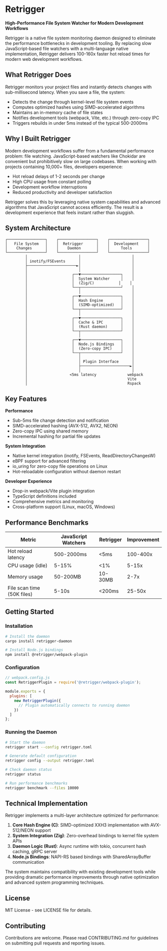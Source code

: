 # Retrigger

**High-Performance File System Watcher for Modern Development Workflows**

Retrigger is a native file system monitoring daemon designed to eliminate the performance bottlenecks in development tooling. By replacing slow JavaScript-based file watchers with a multi-language native implementation, Retrigger delivers 100-160x faster hot reload times for modern web development workflows.

## What Retrigger Does

Retrigger monitors your project files and instantly detects changes with sub-millisecond latency. When you save a file, the system:

- Detects the change through kernel-level file system events
- Computes optimized hashes using SIMD-accelerated algorithms
- Maintains an in-memory cache of file states
- Notifies development tools (webpack, Vite, etc.) through zero-copy IPC
- Triggers rebuilds in under 5ms instead of the typical 500-2000ms

## Why I Built Retrigger

Modern development workflows suffer from a fundamental performance problem: file watching. JavaScript-based watchers like Chokidar are convenient but prohibitively slow on large codebases. When working with projects containing 10,000+ files, developers experience:

- Hot reload delays of 1-2 seconds per change
- High CPU usage from constant polling
- Development workflow interruptions
- Reduced productivity and developer satisfaction

Retrigger solves this by leveraging native system capabilities and advanced algorithms that JavaScript cannot access efficiently. The result is a development experience that feels instant rather than sluggish.

## System Architecture

```
┌─────────────────┐    ┌─────────────────┐    ┌─────────────────┐
│   File System   │    │  Retrigger      │    │  Development    │
│    Changes      │    │    Daemon       │    │     Tools       │
└─────────────────┘    └─────────────────┘    └─────────────────┘
         │                       │                       │
         │ inotify/FSEvents      │                       │
         ├──────────────────────►│                       │
         │                       │                       │
         │                    ┌──▼──────────────────┐    │
         │                    │  System Watcher     │    │
         │                    │  (Zig/C)           │    │
         │                    └──┬──────────────────┘    │
         │                       │                       │
         │                    ┌──▼──────────────────┐    │
         │                    │  Hash Engine        │    │
         │                    │  (SIMD-optimized)   │    │
         │                    └──┬──────────────────┘    │
         │                       │                       │
         │                    ┌──▼──────────────────┐    │
         │                    │  Cache & IPC        │    │
         │                    │  (Rust daemon)      │    │
         │                    └──┬──────────────────┘    │
         │                       │                       │
         │                    ┌──▼──────────────────┐    │
         │                    │  Node.js Bindings   │    │
         │                    │  (Zero-copy IPC)    │    │
         │                    └──┬──────────────────┘    │
         │                       │                       │
         │                       │ Plugin Interface      │
         │                       ├──────────────────────►│
         │                       │                       │
         │                   <5ms latency              webpack
         │                                             Vite
         │                                             Rspack
```

## Key Features

**Performance**
- Sub-5ms file change detection and notification
- SIMD-accelerated hashing (AVX-512, AVX2, NEON)
- Zero-copy IPC using shared memory
- Incremental hashing for partial file updates

**System Integration**
- Native kernel integration (inotify, FSEvents, ReadDirectoryChangesW)
- eBPF support for advanced filtering
- io_uring for zero-copy file operations on Linux
- Hot-reloadable configuration without daemon restart

**Developer Experience**
- Drop-in webpack/Vite plugin integration
- TypeScript definitions included
- Comprehensive metrics and monitoring
- Cross-platform support (Linux, macOS, Windows)

## Performance Benchmarks

| Metric | JavaScript Watchers | Retrigger | Improvement |
|--------|-------------------|-----------|-------------|
| Hot reload latency | 500-2000ms | <5ms | 100-400x |
| CPU usage (idle) | 5-15% | <1% | 5-15x |
| Memory usage | 50-200MB | 10-30MB | 2-7x |
| File scan time (50K files) | 5-10s | <200ms | 25-50x |

## Getting Started

### Installation

```bash
# Install the daemon
cargo install retrigger-daemon

# Install Node.js bindings
npm install @retrigger/webpack-plugin
```

### Configuration

```javascript
// webpack.config.js
const RetriggerPlugin = require('@retrigger/webpack-plugin');

module.exports = {
  plugins: [
    new RetriggerPlugin({
      // Plugin automatically connects to running daemon
    })
  ]
};
```

### Running the Daemon

```bash
# Start the daemon
retrigger start --config retrigger.toml

# Generate default configuration
retrigger config --output retrigger.toml

# Check daemon status
retrigger status

# Run performance benchmarks
retrigger benchmark --files 10000
```

## Technical Implementation

Retrigger implements a multi-layer architecture optimized for performance:

1. **Core Hash Engine (C)**: SIMD-optimized XXH3 implementation with AVX-512/NEON support
2. **System Integration (Zig)**: Zero-overhead bindings to kernel file system APIs
3. **Daemon Logic (Rust)**: Async runtime with tokio, concurrent hash caching, gRPC server
4. **Node.js Bindings**: NAPI-RS based bindings with SharedArrayBuffer communication

The system maintains compatibility with existing development tools while providing dramatic performance improvements through native optimization and advanced system programming techniques.

## License

MIT License - see LICENSE file for details.

## Contributing

Contributions are welcome. Please read CONTRIBUTING.md for guidelines on submitting pull requests and reporting issues.
